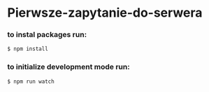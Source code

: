 # Pierwsze-zapytanie-do-serwera

### to instal packages run:
```sh
$ npm install
```

### to initialize development mode run:
```sh
$ npm run watch
```
